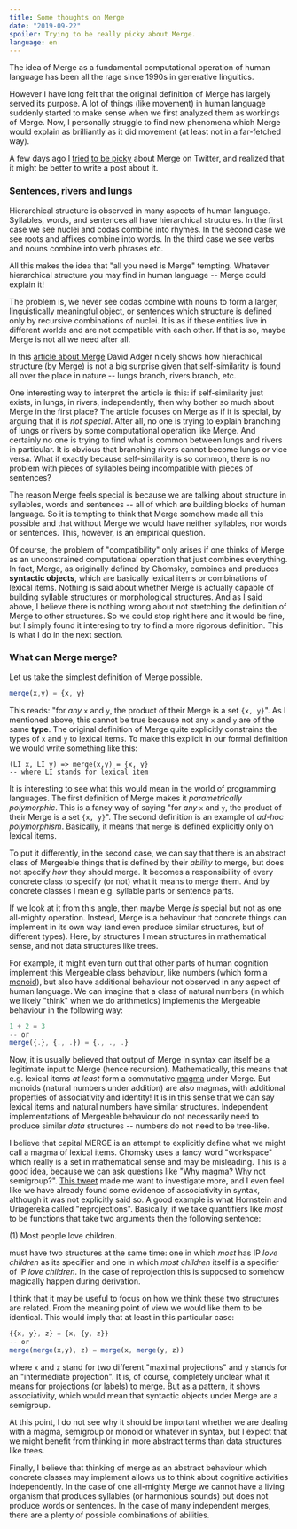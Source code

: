 ```yaml
---
title: Some thoughts on Merge
date: "2019-09-22"
spoiler: Trying to be really picky about Merge.
language: en
---
```


The idea of Merge as a fundamental computational operation of human language has been all the rage since 1990s in generative linguitics.

However I have long felt that the original definition of Merge has largely served its purpose. A lot of things (like movement) in human language suddenly started to make sense when we first analyzed them as workings of Merge. Now, I personally struggle to find new phenomena which Merge would explain as brilliantly as it did movement (at least not in a far-fetched way).

A few days ago I [tried](https://twitter.com/maaiiya8/status/1172450475976712192) [to be picky](https://twitter.com/maaiiya8/status/1172460087387934720) about Merge on Twitter, and realized that it might be better to write a post about it.

### Sentences, rivers and lungs

Hierarchical structure is observed in many aspects of human language. Syllables, words, and sentences all have hierarchical structures. In the first case we see nuclei and codas combine into rhymes. In the second case we see roots and affixes combine into words. In the third case we see verbs and nouns combine into verb phrases etc.

All this makes the idea that "all you need is Merge" tempting. Whatever hierarchical structure you may find in human language -- Merge could explain it!

The problem is, we never see codas combine with nouns to form a larger, linguistically meaningful object, or sentences which structure is defined only by recursive combinations of nuclei. It is as if these entities live in different worlds and are not compatible with each other. If that is so, maybe Merge is not all we need after all.

In this [article about Merge](https://nautil.us/issue/76/language/this-simple-structure-unites-all-human-languages) David Adger nicely shows how hierachical structure (by Merge) is not a big surprise given that self-similarity is found all over the place in nature -- lungs branch, rivers branch, etc.

One interesting way to interpret the article is this: if self-similarity just exists, in lungs, in rivers, independently, then why bother so much about Merge in the first place? The article focuses on Merge as if it is special, by arguing that it is _not special_. After all, no one is trying to explain branching of lungs or rivers by some computational operation like Merge. And certainly no one is trying to find what is common between lungs and rivers in particular. It is obvious that branching rivers cannot become lungs or vice versa. What if exactly because self-similarity is so common, there is no problem with pieces of syllables being incompatible with pieces of sentences?

The reason Merge feels special is because we are talking about structure in syllables, words and sentences -- all of which are building blocks of human language. So it is tempting to think that Merge somehow made all this possible and that without Merge we would have neither syllables, nor words or sentences. This, however, is an empirical question.

Of course, the problem of "compatibility" only arises if one thinks of Merge as an unconstrained computational operation that just combines everything. In fact, Merge, as originally defined by Chomsky, combines and produces **syntactic objects**, which are basically lexical items or combinations of lexical items. Nothing is said about whether Merge is actually capable of building syllable structures or morphological structures. And as I said above, I believe there is nothing wrong about not stretching the definition of Merge to other structures. So we could stop right here and it would be fine, but I simply found it interesing to try to find a more rigorous definition. This is what I do in the next section.

### What can Merge merge?

Let us take the simplest definition of Merge possible.

```javascript
merge(x,y) = {x, y}
```

This reads: "for _any_ `x` and `y`, the product of their Merge is a set `{x, y}`". As I mentioned above, this cannot be true because not any `x` and `y` are of the same **type**. The original definition of Merge quite explicitly constrains the types of `x` and `y` to lexical items. To make this explicit in our formal definition we would write something like this:

```
(LI x, LI y) => merge(x,y) = {x, y}
-- where LI stands for lexical item
```

It is interesting to see what this would mean in the world of programming languages. The first definition of Merge makes it _parametrically polymorphic_. This is a fancy way of saying "for _any_ `x` and `y`, the product of their Merge is a set `{x, y}`". The second definition is an example of _ad-hoc polymorphism_. Basically, it means that `merge` is defined explicitly only on lexical items.

To put it differently, in the second case, we can say that there is an abstract class of Mergeable things that is defined by their _ability_ to merge, but does not specify _how_ they should merge. It becomes a responsibility of every concrete class to specify (or not) what it means to merge them. And by concrete classes I mean e.g. syllable parts or sentence parts.

If we look at it from this angle, then maybe Merge _is_ special but not as one all-mighty operation. Instead, Merge is a behaviour that concrete things can implement in its own way (and even produce similar structures, but of different types). Here, by structures I mean structures in mathematical sense, and not data structures like trees.

For example, it might even turn out that other parts of human cognition implement this Mergeable class behaviour, like numbers (which form a [monoid](https://en.wikipedia.org/wiki/Monoid)), but also have additional behaviour not observed in any aspect of human language. We can imagine that a class of natural numbers (in which we likely "think" when we do arithmetics) implements the Mergeable behaviour in the following way:

```javascript
1 + 2 = 3
-- or
merge({.}, {., .}) = {., ., .}
```

Now, it is usually believed that output of Merge in syntax can itself be a legitimate input to Merge (hence recursion). Mathematically, this means that e.g. lexical items _at least_ form a commutative [magma](<https://en.wikipedia.org/wiki/Magma_(algebra)>) under Merge. But monoids (natural numbers under addition) are also magmas, with additional properties of associativity and identity! It is in this sense that we can say lexical items and natural numbers have similar structures. Independent implementations of Mergeable behaviour do not necessarily need to produce similar _data_ structures -- numbers do not need to be tree-like.

I believe that capital MERGE is an attempt to explicitly define what we might call a magma of lexical items. Chomsky uses a fancy word "workspace" which really is a set in mathematical sense and may be misleading. This is a good idea, because we can ask questions like "Why magma? Why not semigroup?". [This tweet](https://twitter.com/davidadger/status/1172465989201608704) made me want to investigate more, and I even feel like we have already found some evidence of associativity in syntax, although it was not explicitly said so. A good example is what Hornstein and Uriagereka called "reprojections". Basically, if we take quantifiers like _most_ to be functions that take two arguments then the following sentence:

(1) Most people love children.

must have two structures at the same time: one in which _most_ has IP _love children_ as its specifier and one in which _most children_ itself is a specifier of IP _love children_. In the case of reprojection this is supposed to somehow magically happen during derivation.

I think that it may be useful to focus on how we think these two structures are related. From the meaning point of view we would like them to be identical. This would imply that at least in this particular case:

```javascript
{{x, y}, z} = {x, {y, z}}
-- or
merge(merge(x,y), z) = merge(x, merge(y, z))
```

where `x` and `z` stand for two different "maximal projections" and `y` stands for an "intermediate projection". It is, of course, completely unclear what it means for projections (or labels) to merge. But as a pattern, it shows associativity, which would mean that syntactic objects under Merge are a semigroup.

At this point, I do not see why it should be important whether we are dealing with a magma, semigroup or monoid or whatever in syntax, but I expect that we might benefit from thinking in more abstract terms than data structures like trees.

Finally, I believe that thinking of merge as an abstract behaviour which concrete classes may implement allows us to think about cognitive activities independently. In the case of one all-mighty Merge we cannot have a living organism that produces syllables (or harmonious sounds) but does not produce words or sentences. In the case of many independent merges, there are a plenty of possible combinations of abilities.
